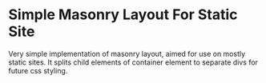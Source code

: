 Simple Masonry Layout For Static Site
=====================================

Very simple implementation of masonry layout, aimed for use on mostly static sites. It splits child elements of container element to separate divs for future css styling. 
